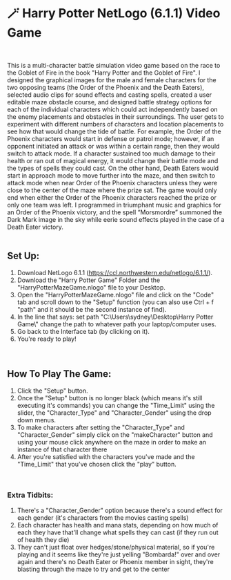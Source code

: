 # 🪄 Harry Potter NetLogo (6.1.1) Video Game 
<br />

This is a multi-character battle simulation video game based on the race to the Goblet of Fire in the book "Harry Potter and the Goblet of Fire". I designed the graphical images for the male and female characters for the two opposing teams (the Order of the Phoenix and the Death Eaters), selected audio clips for sound effects and casting spells, created a user editable maze obstacle course, and designed battle strategy options for each of the individual characters which could act independently based on the enemy placements and obstacles in their surroundings. The user gets to experiment with different numbers of characters and location placements to see how that would change the tide of battle. For example, the Order of the Phoenix characters would start in defense or patrol mode; however, if an opponent initiated an attack or was within a certain range, then they would switch to attack mode. If a character sustained too much damage to their health or ran out of magical energy, it would change their battle mode and the types of spells they could cast. On the other hand, Death Eaters would start in approach mode to move further into the maze, and then switch to attack mode when near Order of the Phoenix characters unless they were close to the center of the maze where the prize sat. The game would only end when either the Order of the Phoenix characters reached the prize or only one team was left. I programmed in triumphant music and graphics for an Order of the Phoenix victory, and the spell “Morsmordre” summoned the Dark Mark image in the sky while eerie sound effects played in the case of a Death Eater victory. 
<br />
<br />

## Set Up:
1. Download NetLogo 6.1.1 (https://ccl.northwestern.edu/netlogo/6.1.1/).
2. Download the "Harry Potter Game" Folder and the "HarryPotterMazeGame.nlogo" file to your Desktop.
3. Open the "HarryPotterMazeGame.nlogo" file and click on the "Code" tab and scroll down to the "Setup" function (you can also use Ctrl + f "path" and it should be the second instance of find).
4. In the line that says:
      set path "C:\\Users\\sydney\\Desktop\\Harry Potter Game\\"
   change the path to whatever path your laptop/computer uses.
5. Go back to the Interface tab (by clicking on it).
6. You're ready to play!
<br />
  

## How To Play The Game:
1. Click the "Setup" button.
2. Once the "Setup" button is no longer black (which means it's still executing it's commands) you can change the "Time_Limit" using the slider, the "Character_Type" and "Character_Gender" using the drop down menus.
3. To make characters after setting the "Character_Type" and "Character_Gender" simply click on the "makeCharacter" button and using your mouse click anywhere on the maze in order to make an instance of that character there
4. After you're satisfied with the characters you've made and the "Time_Limit" that you've chosen click the "play" button.
<br />
  
  
### Extra Tidbits:
1. There's a "Character_Gender" option because there's a sound effect for each gender (it's characters from the movies casting spells)
2. Each character has health and mana stats, depending on how much of each they have that'll change what spells they can cast (if they run out of health they die)
3. They can't just float over hedges/stone/physical material, so if you're playing and it seems like they're just yelling "Bombarda!" over and over again and there's no Death Eater or Phoenix member in sight, they're blasting through the maze to try and get to the center
